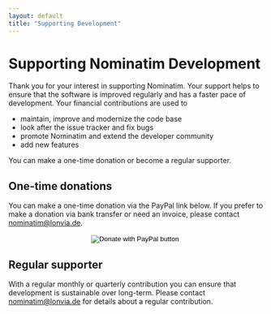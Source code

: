 ```yaml
---
layout: default
title: "Supporting Development"
---
```


# Supporting Nominatim Development

Thank you for your interest in supporting Nominatim. Your support helps to
ensure that the software is improved regularly and has a faster pace of
development. Your financial contributions are used to

* maintain, improve and modernize the code base
* look after the issue tracker and fix bugs
* promote Nominatim and extend the developer community
* add new features

You can make a one-time donation or become a regular supporter.

## One-time donations

You can make a one-time donation via the PayPal link below. If you prefer
to make a donation via bank transfer or need an invoice, please contact
[nominatim@lonvia.de](mailto:nominatim@lonvia.de).

<center>
<form action="https://www.paypal.com/cgi-bin/webscr" method="post" target="_top">
<input type="hidden" name="cmd" value="_s-xclick" />
<input type="hidden" name="hosted_button_id" value="6FKLMHWBLVMC2" />
<input type="image" src="https://www.paypalobjects.com/en_US/DK/i/btn/btn_donateCC_LG.gif" border="0" name="submit" title="PayPal - The safer, easier way to pay online!" alt="Donate with PayPal button" />
<img alt="" border="0" src="https://www.paypal.com/en_DE/i/scr/pixel.gif" width="1" height="1" />
</form>
</center>

## Regular supporter

With a regular monthly or quarterly contribution you can ensure that
development is sustainable over long-term. Please contact
[nominatim@lonvia.de](mailto:nominatim@lonvia.de)
for details about a regular contribution.

